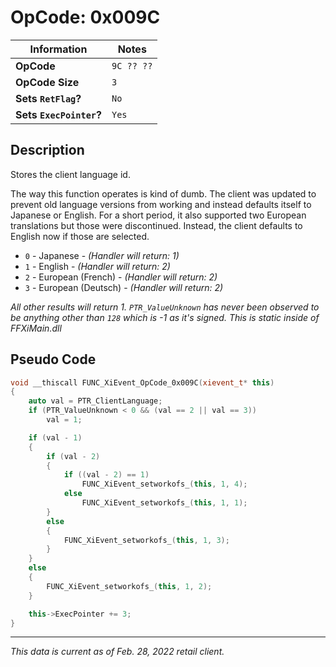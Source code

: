 # OpCode: 0x009C

| Information               | Notes |
|---                        |---    |
| **OpCode**                | `9C ?? ??` |
| **OpCode Size**           | `3`   |
| **Sets `RetFlag`?**       | `No`  |
| **Sets `ExecPointer`?**   | `Yes` |

## Description

Stores the client language id.

The way this function operates is kind of dumb. The client was updated to prevent old language versions from working and instead defaults itself to Japanese or English. For a short period, it also supported two European translations but those were discontinued. Instead, the client defaults to English now if those are selected.

  * `0` - Japanese - _(Handler will return: 1)_
  * `1` - English - _(Handler will return: 2)_
  * `2` - European (French) - _(Handler will return: 2)_
  * `3` - European (Deutsch) - _(Handler will return: 2)_

_All other results will return 1. `PTR_ValueUnknown` has never been observed to be anything other than `128` which is -1 as it's signed. This is static inside of FFXiMain.dll_

## Pseudo Code

```cpp
void __thiscall FUNC_XiEvent_OpCode_0x009C(xievent_t* this)
{
    auto val = PTR_ClientLanguage;
    if (PTR_ValueUnknown < 0 && (val == 2 || val == 3))
        val = 1;

    if (val - 1)
    {
        if (val - 2)
        {
            if ((val - 2) == 1)
                FUNC_XiEvent_setworkofs_(this, 1, 4);
            else
                FUNC_XiEvent_setworkofs_(this, 1, 1);
        }
        else
        {
            FUNC_XiEvent_setworkofs_(this, 1, 3);
        }
    }
    else
    {
        FUNC_XiEvent_setworkofs_(this, 1, 2);
    }

    this->ExecPointer += 3;
}
```

---

_This data is current as of Feb. 28, 2022 retail client._